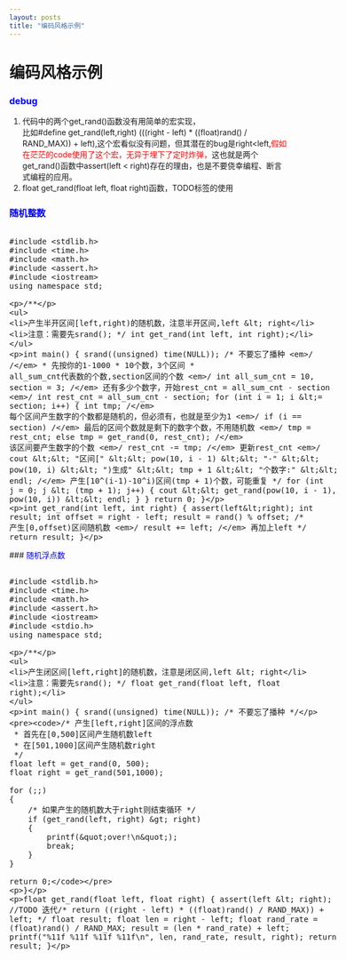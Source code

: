 ```yaml
---
layout: posts
title: "编码风格示例"
---
```

# 编码风格示例
### <font color="blue">debug</font>
1. 代码中的两个get_rand()函数没有用简单的宏实现，<br>比如#define get_rand(left,right) (((right - left) * ((float)rand() / RAND_MAX)) + left),这个宏看似没有问题，但其潜在的bug是right<left,<font color="red">假如在茫茫的code使用了这个宏，无异于埋下了定时炸弹，</font>这也就是两个get_rand()函数中assert(left < right)存在的理由，也是不要侥幸编程、断言式编程的应用。
2. float get_rand(float left, float right)函数，TODO标签的使用
### <font color="blue">随机整数</font>
<xmp class="prettyprint linenums">
#include <stdlib.h>
#include <time.h>
#include <math.h>
#include <assert.h>
#include <iostream>
using namespace std;

/**
 * 产生半开区间[left,right)的随机数，注意半开区间,left < right
 * 注意：需要先srand();
 */
int get_rand(int left, int right);

int main() {
	srand((unsigned) time(NULL)); /* 不要忘了播种 */
	/*
	 * 先按你的1-1000
	 * 10个数，3个区间
	 * all_sum_cnt代表数的个数,section区间的个数
	 */
	int all_sum_cnt = 10, section = 3;
	/* 还有多少个数字，开始rest_cnt = all_sum_cnt - section */
	int rest_cnt = all_sum_cnt - section;
	for (int i = 1; i <= section; i++) {
		int tmp; /* 每个区间产生数字的个数都是随机的，但必须有，也就是至少为1 */
		if (i == section) /* 最后的区间个数就是剩下的数字个数，不用随机数 */
			tmp = rest_cnt;
		else
			tmp = get_rand(0, rest_cnt); /* 该区间要产生数字的个数 */
		rest_cnt -= tmp; /* 更新rest_cnt */
		cout << "区间[" << pow(10, i - 1) << "-" << pow(10, i) << ")生成" << tmp + 1
				<< "个数字:" << endl;
		/* 产生[10^(i-1)-10^i)区间(tmp + 1)个数，可能重复 */
		for (int j = 0; j < (tmp + 1); j++) {
			cout << get_rand(pow(10, i - 1), pow(10, i)) << endl;
		}
	}
	return 0;
}

int get_rand(int left, int right) {
	assert(left<right);
	int result;
	int offset = right - left;
	result = rand() % offset; /* 产生[0,offset)区间随机数 */
	result += left; /* 再加上left */
	return result;
}

</xmp>
### <font color="blue">随机浮点数</font>
<xmp class="prettyprint linenums">
#include <stdlib.h>
#include <time.h>
#include <math.h>
#include <assert.h>
#include <iostream>
#include <stdio.h>
using namespace std;
 
/**
 * 产生闭区间[left,right]的随机数，注意是闭区间,left < right
 * 注意：需要先srand();
 */
float get_rand(float left, float right);
 
int main() {
    srand((unsigned) time(NULL)); /* 不要忘了播种 */
 
    /* 产生[left,right]区间的浮点数
     * 首先在[0,500]区间产生随机数left
     * 在[501,1000]区间产生随机数right
     */
    float left = get_rand(0, 500);
    float right = get_rand(501,1000);
 
    for (;;)
    {
        /* 如果产生的随机数大于right则结束循环 */
        if (get_rand(left, right) > right)
        {
            printf("over!\n");
            break;
        }
    }
 
    return 0;
}
 
float get_rand(float left, float right) {
    assert(left < right);
	//TODO 迭代/* return ((right - left) * ((float)rand() / RAND_MAX)) + left; */
    float result;
    float len = right - left;
    float rand_rate = (float)rand() / RAND_MAX;
    result = (len * rand_rate) + left;
    printf("%11f   %11f   %11f   %11f\n", len, rand_rate, result, right);
    return result;
}

</xmp>